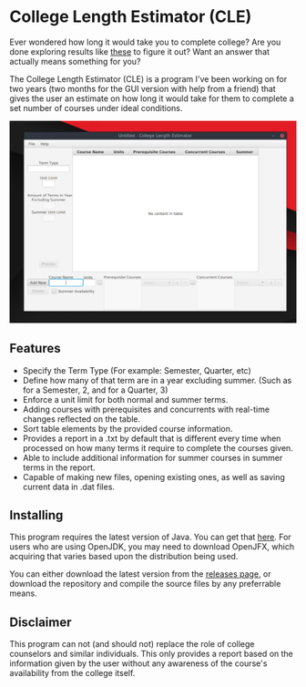 # College Length Estimator (CLE)
Ever wondered how long it would take you to complete college? Are you done exploring results like [these](https://www.google.com/webhp?sourceid=chrome-instant&ion=1&espv=2&ie=UTF-8#q=how+long+will+it+take+for+me+to+complete+college) to figure it out? Want an answer that actually means something for you?

The College Length Estimator (CLE) is a program I've been working on for two years (two months for the GUI version with help from a friend) that gives the user an estimate on how long it would take for them to complete a set number of courses under ideal conditions. 

![Screenshot](assets/CLEGUIPicture.png)

## Features
- Specify the Term Type (For example: Semester, Quarter, etc)
- Define how many of that term are in a year excluding summer. (Such as for a Semester, 2, and for a Quarter, 3)
- Enforce a unit limit for both normal and summer terms.
- Adding courses with prerequisites and concurrents with real-time changes reflected on the table.
- Sort table elements by the provided course information.
- Provides a report in a .txt by default that is different every time when processed on how many terms it require to complete the courses given.
- Able to include additional information for summer courses in summer terms in the report.
- Capable of making new files, opening existing ones, as well as saving current data in .dat files.

## Installing
This program requires the latest version of Java. You can get that [here](https://java.com/en/download/). For users who are using OpenJDK, you may need to download OpenJFX, which acquiring that varies based upon the distribution being used. 

You can either download the latest version from the [releases page](https://github.com/divark/CLE/releases), or download the repository and compile the source files by any preferrable means.

## Disclaimer
This program can not (and should not) replace the role of college counselors and similar individuals. This only provides a report based on the information given by the user without any awareness of the course's availability from the college itself.
